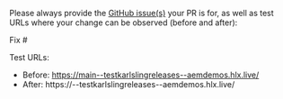 Please always provide the [GitHub issue(s)](../issues) your PR is for, as well as test URLs where your change can be observed (before and after):

Fix #<gh-issue-id>

Test URLs:
- Before: https://main--testkarlslingreleases--aemdemos.hlx.live/
- After: https://<branch>--testkarlslingreleases--aemdemos.hlx.live/
